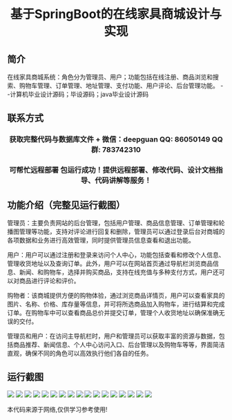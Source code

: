 <p><h1 align="center">基于SpringBoot的在线家具商城设计与实现</h1></p>

## 简介
在线家具商城系统：角色分为管理员、用户；功能包括在线注册、商品浏览和搜索、购物车管理、订单管理、地址管理、支付功能、用户评论、后台管理功能。    --计算机毕业设计源码；毕设源码；java毕业设计源码


## 联系方式
<p><h3 align="center">获取完整代码与数据库文件 + 微信：deepguan QQ: 86050149 QQ群: 783742310</h3></p>
<p><h3 align="center">可帮忙远程部署 包运行成功！提供远程部署、修改代码、设计文档指导、代码讲解等服务！</h3></p>

## 功能介绍（完整见运行截图）
管理员：主要负责网站的后台管理，包括用户管理、商品信息管理、订单管理和轮播图管理等功能，支持对评论进行回复和删除，管理员可以通过登录后台对商城的各项数据和业务进行高效管理，同时提供管理员信息查看和退出功能。

用户：用户可以通过注册和登录来访问个人中心，功能包括查看和修改个人信息、管理收货地址以及查询订单。此外，用户可以在网站首页通过导航栏浏览商品信息、新闻、和购物车，选择并购买商品，支持在线充值与多种支付方式，用户还可以对商品进行评论和评价。

购物者：该商城提供方便的购物体验，通过浏览商品详情页，用户可以查看家具的图片、名称、价格、库存量等信息，并可将所选商品加入购物车，进行结算和完成订单。在购物车中可以查看商品总价并提交订单，管理个人收货地址以确保准确无误的交付。

管理员和用户：在访问主导航栏时，用户和管理员可以获取丰富的资源与数据，包括商品推荐、新闻信息、个人中心访问入口、后台管理以及购物车等等，界面简洁直观，确保不同的角色可以高效执行他们各自的任务。


## 运行截图
![](img/001.jpg)
![](img/002.jpg)
![](img/003.jpg)
![](img/004.jpg)
![](img/005.jpg)
![](img/006.jpg)
![](img/007.jpg)
![](img/008.jpg)
![](img/009.jpg)
![](img/010.jpg)
![](img/011.jpg)
![](img/012.jpg)
![](img/013.jpg)
![](img/014.jpg)
![](img/015.jpg)
![](img/016.jpg)
![](img/017.jpg)

<p>本代码来源于网络,仅供学习参考使用!</p>
